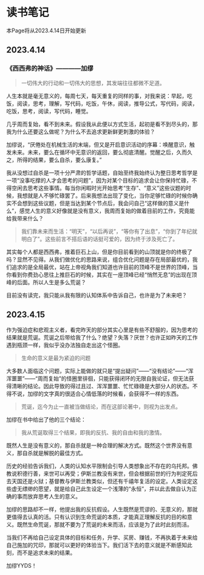 # 读书笔记

本Page将从2023.4.14日开始更新

## 2023.4.14

### 《西西弗的神话》————加缪

> 一切伟大的行动和一切伟大的思想，其发端往往都微不足道。

人生本就是毫无意义的，每周七天，每天重复的同样的事，对我来说：早起，吃饭，阅读，思考，理解，写代码，吃饭，午休，阅读，推导公式，写代码，阅读，吃饭，思考，阅读，写代码，睡觉。

几乎周而复始，看不到未来。假设我从此便以方式生活，起初是看不到尽头的，那我为什么还要这么做呢？为什么不去追求更新鲜更刺激的体验？

加缪说，“厌倦处在机械生活的末端，但又是开启意识活动的序幕：唤醒意识，触发未来。未来，要么在循环中无意识的返回，要么彻底清醒。觉醒之后，久而久之，所得的结果，要么自杀，要么康复。”

我从没想过自杀是一项十分严肃的哲学话题，自始至终我始终认为整日思考哲学是一项“没事吃撑的人才会思考的问题”，因为对某个目标的追求会让你保持忙碌，不得空闲去思考这些事情。每当你闲暇时光开始思考“生存”、“意义”这些议题的时候，我想就是人不够忙碌罢了。后来我想法出现了变化，当你足够忙碌的时候你确实不会想到这些议题，但是当达到某个节点后，我会问自己“这样做的意义是什么”，感觉人生的意义好像就是没有意义，我周而复始的做着目前的工作，究竟能给我带来什么？

> 我们靠未来而生活：“明天”，“以后再说”，“等你有了出息”，“你到了年纪就明白了”。这些前言不搭后语的话挺可爱的，因为终于涉及死亡了。

其实每个人都是西西弗，推着巨石上山，但是你目前看到的山顶就是你的终极了吗？显然不见得。从我们做优化的思路来说，组合优化问题是存在局部最优的，我们追求的是全局最优，站在上帝视角我们知道也许目前的顶峰不是世界的顶峰，当你看到你费劲心思往上推巨石的时候，其实在一座顶峰已经“悄然无息”的出现在顶峰的后面。所以人生是多么荒诞？

目前没有读完，我只能从我有限的认知体系中告诉自己，也许是为了未来吧？

## 2023.4.15

作为强迫症和悲观主义者，看完昨天的部分其实心里是有些不舒服的，因为思考的结果就是荒诞。荒诞之后带给我了什么？绝望？失落？厌世？也许正如昨天的工作遇到瓶颈一样，我似乎没办法独自走出这个怪圈。

> 生命的意义是最为紧迫的问题

大多数人面临这个问题，实际上能做的就只是“提出疑问”——“没有结论”——“浑浑噩噩”——“周而复始”的怪圈里徘徊，只能获得闭环的无限自我论证，但无法获得清晰的结论。因此导致的得过且过、浑浑噩噩、忙忙碌碌是大部分人的状态。不得不说，加缪的文字真的很适合心情低落的时候看，会获得不一样的东西。

> 荒诞，迄今为止一直被当做结论，而在这部论著中，则视为出发点。

加缪在书中给出了他的三个结论：

> 我从荒诞取得三个结果，即我的反抗、我的自由和我的激情。

既然人生是没有意义的，那自杀就是一种合理的解决方式。既然这个世界没有意义，那自杀就是解脱的最佳方式。

历史的经验告诉我们，人类的认知水平限制会引导人类想象出不存在的乌托邦。佛教说积德行善，来世可以再受；伊斯兰教没有来世，但会根据前世的行为判定死后去天国还是火狱；基督教与伊斯兰教类似，但还有千禧年复活的设定。人类设定这些虚无缥缈的愿望，就是给自己此生设定一个浅薄的“永恒”，并以此去做自认为正确的事而放弃思考人生的意义。

加缪的思路却不一样，他提出我的反抗假设。人生既然是荒谬的、无意义的，那就更值得去认真的活。只有认识到生命荒诞的本质，才能真正理解反抗的目的和意义。既然生命荒诞，那就不要为了荒诞的未来而活，应该是为了此时此刻而活。

当我们不再给自己设定具体的目标和任务，升学、买房、赚钱，不再执着于未来给自己施加的咒印，那就可以更好的体验当下。我们活下去的意义就是不断感知此刻，而不是追求未来的结果。

加缪YYDS！
